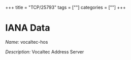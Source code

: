 +++
title = "TCP/25793"
tags = [""]
categories = [""]
+++

# IANA Data

_Name:_ vocaltec-hos

_Description:_ Vocaltec Address Server

